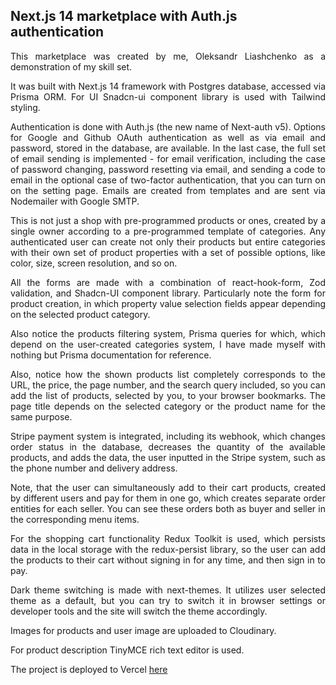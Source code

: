 ## Next.js 14 marketplace with Auth.js authentication

<div align="justify">
          <div className="text-md flex flex-col gap-4">
          <p>
            This marketplace was created by me, Oleksandr Liashchenko as a
            demonstration of my skill set.
          </p>
          <p>
            It was built with Next.js 14 framework with Postgres database,
            accessed via Prisma ORM. For UI Snadcn-ui component library is
            used with Tailwind styling.
          </p>
          <p>
            Authentication is done with Auth.js (the new name of Next-auth v5).
            Options for Google and Github OAuth authentication as well as via
            email and password, stored in the database, are available. In the
            last case, the full set of email sending is implemented - for email
            verification, including the case of password changing, password
            resetting via email, and sending a code to email in the optional
            case of two-factor authentication, that you can turn on on the
            setting page. Emails are created from templates and are sent via
            Nodemailer with Google SMTP.
          </p>
          <p>
            This is not just a shop with pre-programmed products or ones,
            created by a single owner according to a pre-programmed template of
            categories. Any authenticated user can create not only their
            products but entire categories with their own set of product
            properties with a set of possible options, like color, size, screen
            resolution, and so on.
          </p>
          <p>
            All the forms are made with a combination of react-hook-form, Zod
            validation, and Shadcn-UI component library. Particularly note the
            form for product creation, in which property value selection fields
            appear depending on the selected product category.
          </p>
          <p>
            Also notice the products filtering system, Prisma queries for which,
            which depend on the user-created categories system, I have made
            myself with nothing but Prisma documentation for reference.
          </p>
          <p>
            Also, notice how the shown products list completely corresponds to
            the URL, the price, the page number, and the search query included,
            so you can add the list of products, selected by you, to your
            browser bookmarks. The page title depends on the selected category
            or the product name for the same purpose.
          </p>
          <p>
            Stripe payment system is integrated, including its webhook, which
            changes order status in the database, decreases the quantity of the
            available products, and adds the data, the user inputted in the
            Stripe system, such as the phone number and delivery address.
          </p>
          <p>
            Note, that the user can simultaneously add to their cart products,
            created by different users and pay for them in one go, which creates
            separate order entities for each seller. You can see these orders
            both as buyer and seller in the corresponding menu items.
          </p>
          <p>
            For the shopping cart functionality Redux Toolkit is used, which
            persists data in the local storage with the redux-persist library,
            so the user can add the products to their cart without signing in
            for any time, and then sign in to pay.
          </p>
          <p>
            Dark theme switching is made with next-themes. It utilizes user
            selected theme as a default, but you can try to switch it in browser
            settings or developer tools and the site will switch the theme
            accordingly.
          </p>
           <p>
            Images for products and user image are uploaded to Cloudinary.
          </p>
          <p>For product description TinyMCE rich text editor is used.</p>
</div>

The project is deployed to Vercel [here](https://oleksandrs-next-marketplace.vercel.app)
